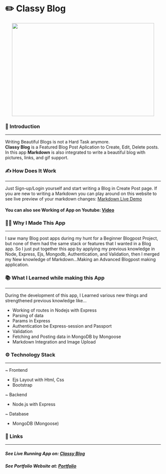 # ✏️ Classy Blog
<p align="center">
  <img width="460" height="300" src="https://i.ibb.co/bvgxwVf/blog.png">
</p>

### 🌟 Introduction 
---
Writing Beautiful Blogs is not a Hard Task anymore. <br/>
<strong>Classy Blog</strong> is a Featured Blog Post Aplication to Create, Edit, Delete posts.  
In this app <strong >Markdown</strong> is also integrated to write a beautiful blog with pictures, links, and gif support.

### ✍️ How Does It Work
---
Just Sign-up/Login yourself and start writing a Blog in Create Post page.
If you are new to writing a Markdown you can play around on this website to see live preview of your markdown changes:
[Markdown Live Demo](https://youtu.be/TIwXFr1zYrE "Markdown Live Demo")

#### You can also see Working of App on Youtube: [Video](https://youtu.be/l7fnlKt_MwY "Video")

### 👨‍💻 Why I Made This App
---
I saw many Blog post apps during my hunt for a Beginner Blogpost Project, but none of them had the same stack or features that I wanted in a Blog app.
So I just put together this app by applying my previous knowledge in Node, Express, Ejs, Mongodb, Authentication, and Validation, then I merged my New knowledge of Markdown...Making an Advanced Blogpost making application.

### 📚 What I Learned while making this App
---
During the development of this app, I Learned various new things and strengthened previous knowledge like...
- Working of routes in Nodejs with Express
- Parsing of data
- Params in Express
- Authentication be Express-session and Passport
- Validation
- Fetching and Posting data in MongoDB by Mongoose
- Markdown Integration and Image Upload

### ⚙️ Technology Stack
---
~ Frontend 
- Ejs Layout with Html, Css
- Bootstrap

~ Backend 
- Node.js with Express

~ Database
- MongoDB (Mongoose)


### 🔗 Links 
---
##### See Live Running App on:  [Classy Blog](https://classyblog.herokuapp.com/ "Classy Blog")
##### See Portfolio Website at: [Portfolio](https://devdude.web.app/ "Portfolio")
 



